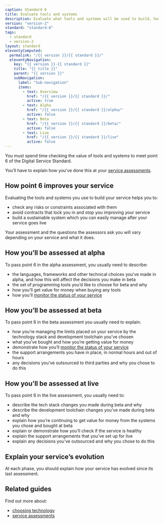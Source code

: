 ```yaml
---
caption: Standard 6
title: Evaluate tools and systems
description: Evaluate what tools and systems will be used to build, host, operate and measure the service, and how to procure them.
version: "version-2"
standard: "standard-6"
tags:
  - standard
  - version-2
layout: standard
eleventyComputed:
  permalink: "/{{ version }}/{{ standard }}/"
  eleventyNavigation:
    key: "{{ version }}-{{ standard }}"
    title: "{{ title }}"
    parent: "{{ version }}"
    subNavigation:
      label: "Sub-navigation"
      items:
        - text: Overview
          href: "/{{ version }}/{{ standard }}/"
          active: true
        - text: Alpha
          href: "/{{ version }}/{{ standard }}/alpha/"
          active: false
        - text: Beta
          href: "/{{ version }}/{{ standard }}/beta/"
          active: false
        - text: Live
          href: "/{{ version }}/{{ standard }}/live"
          active: false
---
```


You must spend time checking the value of tools and systems to meet point 6 of the Digital Service Standard.

You’ll have to explain how you’ve done this at your [service assessments](https://www.gov.uk/service-manual/service-assessments/how-service-assessments-work).

## How point 6 improves your service

Evaluating the tools and systems you use to build your service helps you to:

- check any risks or constraints associated with them
- avoid contracts that lock you in and stop you improving your service
- build a sustainable system which you can easily manage after your service goes live

Your assessment and the questions the assessors ask you will vary depending on your service and what it does.

## How you’ll be assessed at alpha

To pass point 6 in the alpha assessment, you usually need to describe:

- the languages, frameworks and other technical choices you’ve made in alpha, and how this will affect the decisions you make in beta
- the set of programming tools you’d like to choose for beta and why
- how you’ll get value for money when buying any tools
- how you’ll [monitor the status of your service](https://www.gov.uk/service-manual/technology/monitoring-the-status-of-your-service)

## How you’ll be assessed at beta

To pass point 6 in the beta assessment you usually need to explain:

- how you’re managing the limits placed on your service by the technology stack and development toolchain you’ve chosen
- what you’ve bought and how you’re getting value for money
- demonstrate how you’ll [monitor the status of your service](https://www.gov.uk/service-manual/technology/monitoring-the-status-of-your-service)
- the support arrangements you have in place, in normal hours and out of hours
- any decisions you’ve outsourced to third parties and why you chose to do this

## How you’ll be assessed at live

To pass point 6 in the live assessment, you usually need to:

- describe the tech stack changes you made during beta and why
- describe the development toolchain changes you’ve made during beta and why
- explain how you’re continuing to get value for money from the systems you chose and bought at beta
- explain or demonstrate how you’ll check if the service is healthy
- explain the support arrangements that you’ve set up for live
- explain any decisions you’ve outsourced and why you chose to do this

## Explain your service’s evolution

At each phase, you should explain how your service has evolved since its last assessment.

## Related guides

Find out more about:

- [choosing technology](https://www.gov.uk/service-manual/technology/choosing-technology-an-introduction)
- [service assessments](https://www.gov.uk/service-manual/service-assessments)
